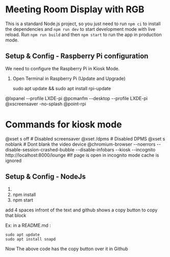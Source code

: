 # Meeting Room Display with RGB

This is a standard Node.js project, so you just need to run `npm ci` to install the dependencies and `npm run dev` to start development mode with live reload. Run `npm run build` and then `npm start` to run the app in production mode.

## Setup & Config - Raspberry Pi configuration

We need to configure the Raspberry Pi in Kiosk Mode. 

1) Open Terminal in Raspberry Pi (Update and Upgrade)

    sudo apt update && sudo apt install rpi-update



    

@lxpanel --profile LXDE-pi
@pcmanfm --desktop --profile LXDE-pi
@xscreensaver -no-splash
@point-rpi

# Commands for kiosk mode

@xset s off  # Disabled screensaver
@xset /dpms   # Disabled DPMS 
@xset s noblank # Dont blank the video device
@chromium-browser --noerrors --disable-session-crashed-bubble --disable-infobars --kiosk --incognito http://localhost:8000/lounge    #If page is open in incognito mode cache is ignored

## Setup & Config - NodeJs

1)
1) npm install
2) npm start

add 4 spaces infront of the text 
and github shows a copy button to copy that block

Ex: in a README.md :

    sudo apt update
    sudo apt install snapd

Now The above code has the copy button over it in Github



